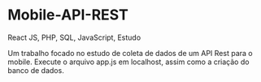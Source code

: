 # Mobile-API-REST
React JS, PHP, SQL, JavaScript, Estudo

Um trabalho focado no estudo de coleta de dados de um API Rest para o mobile.
Execute o arquivo app.js em localhost, assim como a criação do banco de dados.
